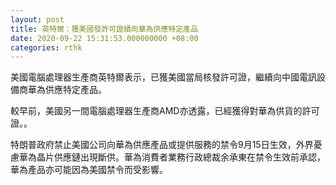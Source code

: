 ```yaml
---
layout: post
title: 英特爾：獲美國發許可證續向華為供應特定產品
date: 2020-09-22 15:31:53.000000000 +08:00
categories: rthk
---
```


美國電腦處理器生產商英特爾表示，已獲美國當局核發許可證，繼續向中國電訊設備商華為供應特定產品。

較早前，美國另一間電腦處理器生產商AMD亦透露，已經獲得對華為供貨的許可證。。

特朗普政府禁止美國公司向華為供應產品或提供服務的禁令9月15日生效，外界憂慮華為晶片供應鏈出現斷供。華為消費者業務行政總裁余承東在禁令生效前承認，華為產品亦可能因為美國禁令而受影響。
